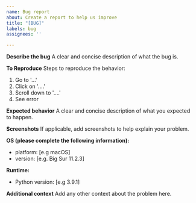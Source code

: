 ```yaml
---
name: Bug report
about: Create a report to help us improve
title: "[BUG]"
labels: bug
assignees: ''

---
```


**Describe the bug**
A clear and concise description of what the bug is.

**To Reproduce**
Steps to reproduce the behavior:
1. Go to '...'
2. Click on '....'
3. Scroll down to '....'
4. See error

**Expected behavior**
A clear and concise description of what you expected to happen.

**Screenshots**
If applicable, add screenshots to help explain your problem.

**OS (please complete the following information):**
 - platform: [e.g macOS]
 - version: [e.g. Big Sur 11.2.3]

**Runtime:**
 - Python version: [e.g 3.9.1]

**Additional context**
Add any other context about the problem here.
